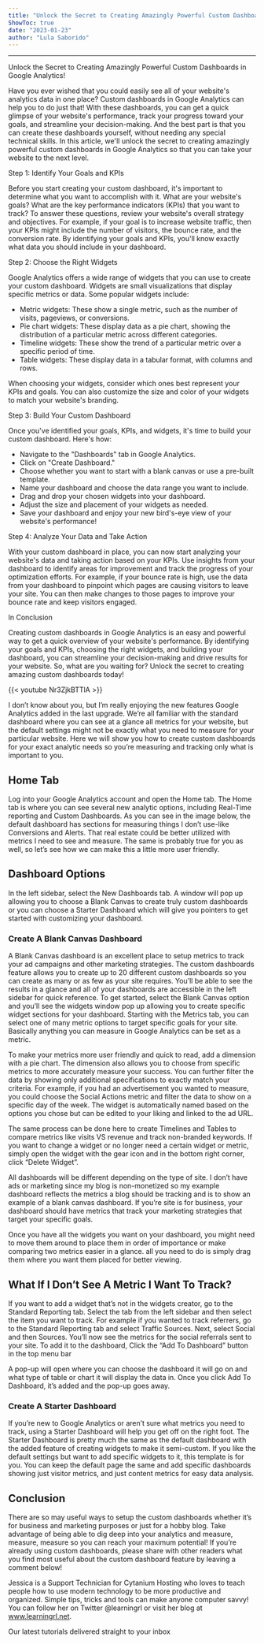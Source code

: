 ```yaml
---
title: "Unlock the Secret to Creating Amazingly Powerful Custom Dashboards in Google Analytics!"
ShowToc: true 
date: "2023-01-23"
author: "Lula Saborido"
---
```

*****
Unlock the Secret to Creating Amazingly Powerful Custom Dashboards in Google Analytics!

Have you ever wished that you could easily see all of your website's analytics data in one place? Custom dashboards in Google Analytics can help you to do just that! With these dashboards, you can get a quick glimpse of your website's performance, track your progress toward your goals, and streamline your decision-making. And the best part is that you can create these dashboards yourself, without needing any special technical skills. In this article, we'll unlock the secret to creating amazingly powerful custom dashboards in Google Analytics so that you can take your website to the next level.

Step 1: Identify Your Goals and KPIs

Before you start creating your custom dashboard, it's important to determine what you want to accomplish with it. What are your website's goals? What are the key performance indicators (KPIs) that you want to track? To answer these questions, review your website's overall strategy and objectives. For example, if your goal is to increase website traffic, then your KPIs might include the number of visitors, the bounce rate, and the conversion rate. By identifying your goals and KPIs, you'll know exactly what data you should include in your dashboard.

Step 2: Choose the Right Widgets

Google Analytics offers a wide range of widgets that you can use to create your custom dashboard. Widgets are small visualizations that display specific metrics or data. Some popular widgets include:

- Metric widgets: These show a single metric, such as the number of visits, pageviews, or conversions.
- Pie chart widgets: These display data as a pie chart, showing the distribution of a particular metric across different categories.
- Timeline widgets: These show the trend of a particular metric over a specific period of time.
- Table widgets: These display data in a tabular format, with columns and rows.

When choosing your widgets, consider which ones best represent your KPIs and goals. You can also customize the size and color of your widgets to match your website's branding.

Step 3: Build Your Custom Dashboard

Once you've identified your goals, KPIs, and widgets, it's time to build your custom dashboard. Here's how:

- Navigate to the "Dashboards" tab in Google Analytics.
- Click on "Create Dashboard."
- Choose whether you want to start with a blank canvas or use a pre-built template.
- Name your dashboard and choose the data range you want to include.
- Drag and drop your chosen widgets into your dashboard.
- Adjust the size and placement of your widgets as needed.
- Save your dashboard and enjoy your new bird's-eye view of your website's performance!

Step 4: Analyze Your Data and Take Action

With your custom dashboard in place, you can now start analyzing your website's data and taking action based on your KPIs. Use insights from your dashboard to identify areas for improvement and track the progress of your optimization efforts. For example, if your bounce rate is high, use the data from your dashboard to pinpoint which pages are causing visitors to leave your site. You can then make changes to those pages to improve your bounce rate and keep visitors engaged.

In Conclusion

Creating custom dashboards in Google Analytics is an easy and powerful way to get a quick overview of your website's performance. By identifying your goals and KPIs, choosing the right widgets, and building your dashboard, you can streamline your decision-making and drive results for your website. So, what are you waiting for? Unlock the secret to creating amazing custom dashboards today!

{{< youtube Nr3ZjkBTTlA >}} 



I don’t know about you, but I’m really enjoying the new features Google Analytics added in the last upgrade. We’re all familiar with the standard dashboard where you can see at a glance all metrics for your website, but the default settings might not be exactly what you need to measure for your particular website. Here we will show you how to create custom dashboards for your exact analytic needs so you’re measuring and tracking only what is important to you.

 
## Home Tab
 
Log into your Google Analytics account and open the Home tab. The Home tab is where you can see several new analytic options, including Real-Time reporting and Custom Dashboards. As you can see in the image below, the default dashboard has sections for measuring things I don’t use-like Conversions and Alerts. That real estate could be better utilized with metrics I need to see and measure. The same is probably true for you as well, so let’s see how we can make this a little more user friendly.
 

 
## Dashboard Options
 
In the left sidebar, select the New Dashboards tab. A window will pop up allowing you to choose a Blank Canvas to create truly custom dashboards or you can choose a Starter Dashboard which will give you pointers to get started with customizing your dashboard.
 
### Create A Blank Canvas Dashboard
 
A Blank Canvas dashboard is an excellent place to setup metrics to track your ad campaigns and other marketing strategies. The custom dashboards feature allows you to create up to 20 different custom dashboards so you can create as many or as few as your site requires. You’ll be able to see the results in a glance and all of your dashboards are accessible in the left sidebar for quick reference. To get started, select the Blank Canvas option and you’ll see the widgets window pop up allowing you to create specific widget sections for your dashboard. Starting with the Metrics tab, you can select one of many metric options to target specific goals for your site. Basically anything you can measure in Google Analytics can be set as a metric.
 
To make your metrics more user friendly and quick to read, add a dimension with a pie chart. The dimension also allows you to choose from specific metrics to more accurately measure your success. You can further filter the data by showing only additional specifications to exactly match your criteria. For example, if you had an advertisement you wanted to measure, you could choose the Social Actions metric and filter the data to show on a specific day of the week. The widget is automatically named based on the options you chose but can be edited to your liking and linked to the ad URL.
 
The same process can be done here to create Timelines and Tables to compare metrics like visits VS revenue and track non-branded keywords. If you want to change a widget or no longer need a certain widget or metric, simply open the widget with the gear icon and in the bottom right corner, click “Delete Widget”.
 
All dashboards will be different depending on the type of site. I don’t have ads or marketing since my blog is non-monetized so my example dashboard reflects the metrics a blog should be tracking and is to show an example of a blank canvas dashboard. If you’re site is for business, your dashboard should have metrics that track your marketing strategies that target your specific goals.
 
Once you have all the widgets you want on your dashboard, you might need to move them around to place them in order of importance or make comparing two metrics easier in a glance. all you need to do is simply drag them where you want them placed for better viewing.
 
## What If I Don’t See A Metric I Want To Track?
 
If you want to add a widget that’s not in the widgets creator, go to the Standard Reporting tab. Select the tab from the left sidebar and then select the item you want to track. For example if you wanted to track referrers, go to the Standard Reporting tab and select Traffic Sources. Next, select Social and then Sources. You’ll now see the metrics for the social referrals sent to your site. To add it to the dashboard, Click the “Add To Dashboard” button in the top menu bar
 
A pop-up will open where you can choose the dashboard it will go on and what type of table or chart it will display the data in. Once you click Add To Dashboard, it’s added and the pop-up goes away.
 
### Create A Starter Dashboard
 
If you’re new to Google Analytics or aren’t sure what metrics you need to track, using a Starter Dashboard will help you get off on the right foot. The Starter Dashboard is pretty much the same as the default dashboard with the added feature of creating widgets to make it semi-custom. If you like the default settings but want to add specific widgets to it, this template is for you. You can keep the default page the same and add specific dashboards showing just visitor metrics, and just content metrics for easy data analysis.
 
## Conclusion
 
There are so may useful ways to setup the custom dashboards whether it’s for business and marketing purposes or just for a hobby blog. Take advantage of being able to dig deep into your analytics and measure, measure, measure so you can reach your maximum potential! If you’re already using custom dashboards, please share with other readers what you find most useful about the custom dashboard feature by leaving a comment below!
 
Jessica is a Support Technician for Cytanium Hosting who loves to teach people how to use modern technology to be more productive and organized. Simple tips, tricks and tools can make anyone computer savvy! You can follow her on Twitter @learningrl or visit her blog at www.learningrl.net.
 
Our latest tutorials delivered straight to your inbox




